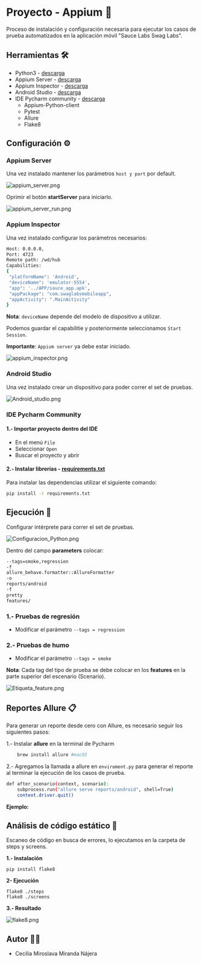 # Proyecto - Appium 📲

Proceso de instalación y configuración necesaria para ejecutar los casos de prueba automatizados en la aplicación móvil "Sauce Labs Swag Labs".

## Herramientas 🛠
* Python3 - [descarga](https://www.python.org/downloads/)
* Appium Server - [descarga](https://github.com/appium/appium-desktop/releases/)
* Appium Inspector - [descarga](https://github.com/appium/appium-inspector/releases)
* Android Studio - [descarga](https://developer.android.com/studio)
* IDE Pycharm community - [descarga](https://www.jetbrains.com/es-es/pycharm/download/?section=mac#section=windows)
     * Appium-Python-client
     * Pytest
     * Allure
     * Flake8
  
## Configuración ⚙️
### Appium Server
Una vez instalado mantener los parámetros `host y port` por default.

![appium_server.png](img%2Fappium_server.png)

Oprimir el botón **startServer** para iniciarlo.

![appium_server_run.png](img%2Fappium_server_run.png)

### Appium Inspector
Una vez instalado configurar los parámetros necesarios:

```bash
Host: 0.0.0.0, 
Port: 4723 
Remote path: /wd/hub  
Capabilities:
{
 "platformName": 'Android',
 "deviceName": 'emulator-5554',
 "app": '../APP/sauce_app.apk',
 "appPackage": "com.swaglabsmobileapp",
 "appActivity": ".MainActivity"
}
```
**Nota**: `deviceName` depende del modelo de dispositivo a utilizar.  

Podemos guardar el capabilitie y posteriormente seleccionamos `Start Session`.

**Importante**: `Appium server` ya debe estar iniciado.

![appium_inspector.png](img%2Fappium_inspector.png)

### Android Studio
Una vez instalado crear un dispositivo para poder correr el set de pruebas.

![Android_studio.png](img%2FAndroid_studio.png)

### IDE Pycharm Community

#### 1.- Importar proyecto dentro del IDE
* En el menú `File`
* Seleccionar `Open`
* Buscar el proyecto y abrir

#### 2.- Instalar librerías - [requirements.txt](requirements.txt)

Para instalar las dependencias utilizar el siguiente comando:
  
 ```bash
pip install -r requirements.txt
```

## Ejecución 🤖

Configurar intérprete para correr el set de pruebas.

![Configuracion_Python.png](img%2FConfiguracion_Python.png)

Dentro del campo **parameters** colocar:
```bash
--tags=smoke,regression
-f
allure_behave.formatter::AllureFormatter
-o
reports/android
-f
pretty
features/
```  

### 1.- Pruebas de regresión 
* Modificar el parámetro `--tags = regression`

### 2.- Pruebas de humo
* Modificar el parámetro `--tags = smoke`
 
**Nota**: Cada tag del tipo de prueba se debe colocar en los **features** en la parte superior del escenario (Scenario).  

![Etiqueta_feature.png](img%2FEtiqueta_feature.png)

## Reportes Allure  📋

Para generar un reporte desde cero con Allure, es necesario seguir los siguientes pasos:

1.- Instalar **allure** en la terminal de Pycharm 
```bash
    brew install allure #macOS
  ```  
2.- Agregamos la llamada a allure en `enviroment.py` para generar el reporte al terminar la ejecución de los casos de prueba. 

```bash
def after_scenario(context, scenario):
    subprocess.run("allure serve reports/android", shell=True)
    context.driver.quit()
```
**Ejemplo:**

## Análisis de código estático 🧐
Escaneo de código en busca de errores, lo ejecutamos en la carpeta de steps y screens.

**1.- Instalación**
```
pip install flake8
```
**2- Ejecución**
```
flake8 ./steps
flake8 ./screens
 ```
**3.- Resultado**

![flake8.png](img%2Fflake8.png)

## Autor 👩‍💻
* Cecilia Miroslava Miranda Nájera